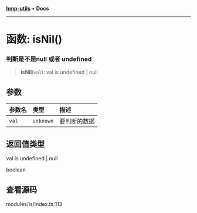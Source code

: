 [**hmp-utils**](../README.md) • **Docs**

***

# 函数: isNil()

### 判断是不是null 或者 undefined

> **isNil**(`val`): val is undefined \| null

## 参数

| 参数名 | 类型 | 描述 |
| :------ | :------ | :------ |
| `val` | `unknown` | 要判断的数据 |

## 返回值类型

val is undefined \| null

boolean

## 查看源码

modules/is/index.ts:113
